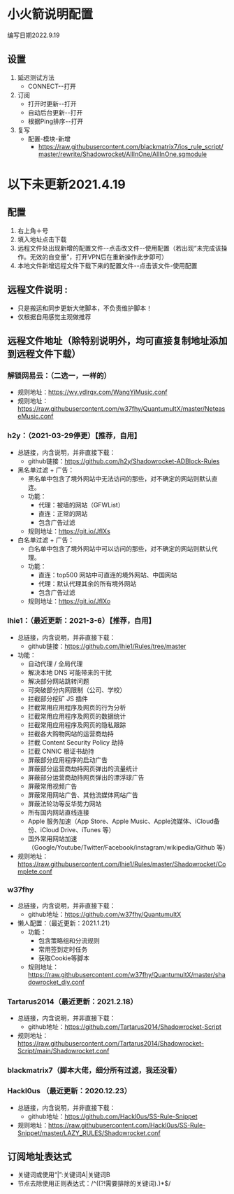 # 小火箭说明配置
编写日期2022.9.19
## 设置
1. 延迟测试方法
    - CONNECT--打开
2. 订阅
      - 打开时更新--打开
      - 自动后台更新--打开
      - 根据Ping排序--打开
3. 复写
      - 配置-模块-新增
        - https://raw.githubusercontent.com/blackmatrix7/ios_rule_script/master/rewrite/Shadowrocket/AllInOne/AllInOne.sgmodule
# 以下未更新2021.4.19
## 配置
1. 右上角＋号
2. 填入地址点击下载
3. 远程文件处出现新增的配置文件--点击改文件--使用配置（若出现“未完成该操作。无效的自变量”，打开VPN后在重新操作此步即可）
4. 本地文件新增远程文件下载下来的配置文件--点击该文件-使用配置

## 远程文件说明 :
- 只是搬运和同步更新大佬脚本，不负责维护脚本！
 - 仅根据自用感觉主观做推荐

## 远程文件地址（除特别说明外，均可直接复制地址添加到远程文件下载）

### 解锁网易云：（二选一，一样的）
 - 规则地址：https://wy.ydlrqx.com/WangYiMusic.conf
 - 规则地址：https://raw.githubusercontent.com/w37fhy/QuantumultX/master/NeteaseMusic.conf

### h2y：（2021-03-29停更）【推荐，自用】
 - 总链接，内含说明，并非直接下载：
     - github链接：https://github.com/h2y/Shadowrocket-ADBlock-Rules
 - 黑名单过滤 + 广告：
     - 黑名单中包含了境外网站中无法访问的那些，对不确定的网站则默认直连。
     - 功能：
         - 代理：被墙的网站（GFWList）
         - 直连：正常的网站
         - 包含广告过滤
     - 规则地址：https://git.io/JfIXs
- 白名单过滤 + 广告：
    - 白名单中包含了境外网站中可以访问的那些，对不确定的网站则默认代理。
    - 功能：
        - 直连：top500 网站中可直连的境外网站、中国网站
        - 代理：默认代理其余的所有境外网站
        - 包含广告过滤
     - 规则地址：https://git.io/JfIXo
 
 ### lhie1：（最近更新：2021-3-6）【推荐，自用】
- 总链接，内含说明，并非直接下载：
    - github链接：https://github.com/lhie1/Rules/tree/master
- 功能：
    - 自动代理 / 全局代理
    - 解决本地 DNS 可能带来的干扰
    - 解决部分网站跳转问题
    - 可突破部分内网限制（公司、学校）
    - 拦截部分挖矿 JS 插件
    - 拦截常用应用程序及网页的行为分析
    - 拦截常用应用程序及网页的数据统计
    - 拦截常用应用程序及网页的隐私跟踪
    - 拦截各大购物网站的运营商劫持
    - 拦截 Content Security Policy 劫持
    - 拦截 CNNIC 根证书劫持
    - 屏蔽部分应用程序的启动广告
    - 屏蔽部分运营商劫持网页弹出的流量统计
    - 屏蔽部分运营商劫持网页弹出的漂浮球广告
    - 屏蔽常用视频广告
    - 屏蔽常用网站广告、其他流媒体网站广告
    - 屏蔽法轮功等反华势力网站
    - 所有国内网站直线连接
    - Apple 服务加速（App Store、Apple Music、Apple流媒体、iCloud备份、iCloud Drive、iTunes 等）
    - 国外常用网站加速（Google/Youtube/Twitter/Facebook/instagram/wikipedia/Github 等）
- 规则地址：https://raw.githubusercontent.com/lhie1/Rules/master/Shadowrocket/Complete.conf
### w37fhy
- 总链接，内含说明，并非直接下载：
    - github地址：https://github.com/w37fhy/QuantumultX
- 懒人配置：（最近更新：2021.1.21）
    - 功能：
        - 包含策略组和分流规则
        - 常用签到定时任务
        - 获取Cookie等脚本
    - 规则地址：https://raw.githubusercontent.com/w37fhy/QuantumultX/master/shadowrocket_diy.conf
 ### Tartarus2014（最近更新：2021.2.18）
 - 总链接，内含说明，并非直接下载：
    - github地址：https://github.com/Tartarus2014/Shadowrocket-Script
- 规则地址：https://raw.githubusercontent.com/Tartarus2014/Shadowrocket-Script/main/Shadowrocket.conf
### blackmatrix7（脚本大佬，细分所有过滤，我还没看）
### Hackl0us （最近更新：2020.12.23）
- 总链接，内含说明，并非直接下载：
    - github地址：https://github.com/Hackl0us/SS-Rule-Snippet
- 规则地址：https://raw.githubusercontent.com/Hackl0us/SS-Rule-Snippet/master/LAZY_RULES/Shadowrocket.conf
## 订阅地址表达式
- 关键词或使用“|”:关键词A|关键词B
- 节点去除使用正则表达式：/^((?!需要排除的关键词).)*$/

